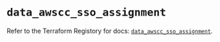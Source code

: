 # `data_awscc_sso_assignment`

Refer to the Terraform Registory for docs: [`data_awscc_sso_assignment`](https://registry.terraform.io/providers/hashicorp/awscc/0.70.0/docs/data-sources/sso_assignment).
